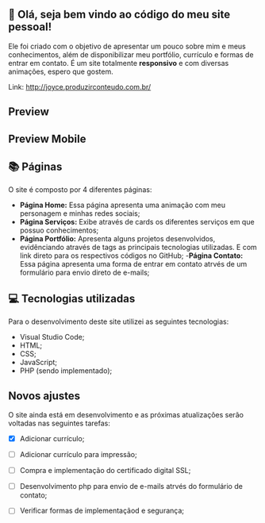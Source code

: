 
## 👋 Olá, seja bem vindo ao código do meu site pessoal!
Ele foi criado com o objetivo de apresentar um pouco sobre mim e meus conhecimentos, além de disponibilizar meu portfólio, currículo e formas de entrar em contato. 
É um site totalmente **responsivo** e com diversas animações, espero que gostem. 

Link: http://joyce.produzirconteudo.com.br/

## Preview 

## Preview Mobile

## 📚 Páginas 
O site é composto por 4 diferentes páginas:

- **Página Home:** Essa página apresenta uma animação com meu personagem e minhas redes sociais;
- **Página Serviços:** Exibe através de cards os diferentes serviços em que possuo conhecimentos;
- **Página Portfólio:** Apresenta alguns projetos desenvolvidos, evidênciando através de tags as principais tecnologias utilizadas. E com link direto para os respectivos códigos no GitHub;
-**Página Contato:** Essa página apresenta uma forma de entrar em contato atrvés de um formulário para envio direto de e-mails;

## 💻 Tecnologias utilizadas
Para o desenvolvimento deste site utilizei as seguintes tecnologias:
- Visual Studio Code;
- HTML;
- CSS;
- JavaScript;
- PHP (sendo implementado);

## Novos ajustes
O site ainda está em desenvolvimento e as próximas atualizações serão voltadas nas seguintes tarefas:

- [x] Adicionar currículo;
- [ ] Adicionar currículo para impressão; 
- [ ] Compra e implementação do certificado digital SSL;
- [ ] Desenvolvimento php para envio de e-mails atrvés do formulário de contato;
- [ ] Verificar formas de implementaçãod e segurança;  


